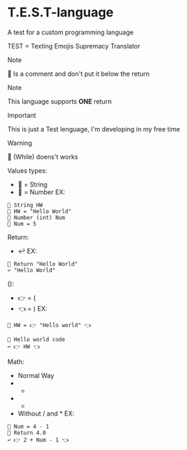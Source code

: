# T.E.S.T-language
A test for a custom programming language 

TEST = Texting Emojis Supremacy Translator

> [!NOTE]
> 📌 Is a comment and don't put it below the return

> [!NOTE]
> This language supports **ONE** return

> [!IMPORTANT]
> This is just a Test lenguage, I'm developing in my free time

> [!WARNING]
> 🔁 (While) doens't works

Values types:
- 🔡 = String
- 🔢 = Number
EX:
```
📌 String HW
🔡 HW = "Hello World"
📌 Number (int) Num
🔢 Num = 5
```

Return:
- ↩
EX:
```
📌 Return "Hello World"
↩ "Hello World"
```

():
- 👉 = (
- 👈 = )
EX:
```
🔡 HW = 👉 "Hello world" 👈 

📌 Hello world code
↩ 👉 HW 👈 
```

Math:
- Normal Way
- +
- -
- Without / and *
EX:
```
🔢 Num = 4 - 1
📌 Return 4.0
↩ 👉 2 + Num - 1 👈 
```
